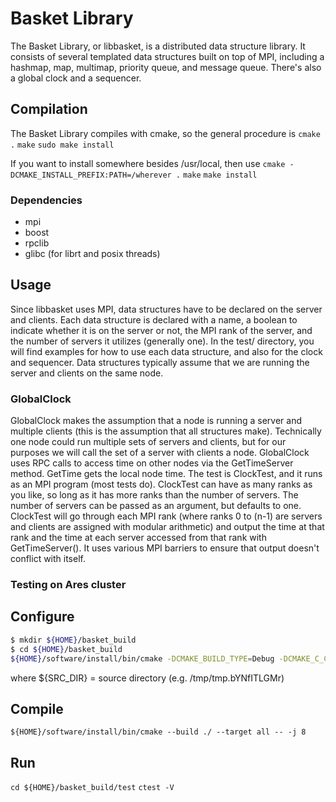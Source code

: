 # Basket Library

The Basket Library, or libbasket, is a distributed data structure
library. It consists of several templated data structures built on top
of MPI, including a hashmap, map, multimap, priority queue, and
message queue. There's also a global clock and a sequencer.

## Compilation

The Basket Library compiles with cmake, so the general procedure is
`cmake .`
`make`
`sudo make install`

If you want to install somewhere besides /usr/local, then use
`cmake -DCMAKE_INSTALL_PREFIX:PATH=/wherever .`
`make`
`make install`

### Dependencies
- mpi
- boost
- rpclib
- glibc (for librt and posix threads)

## Usage

Since libbasket uses MPI, data structures have to be declared on the
server and clients. Each data structure is declared with a name, a
boolean to indicate whether it is on the server or not, the MPI rank
of the server, and the number of servers it utilizes (generally
one). In the test/ directory, you will find examples for how to use
each data structure, and also for the clock and sequencer. Data
structures typically assume that we are running the server and clients
on the same node.

### GlobalClock

GlobalClock makes the assumption that a node is running a server and
multiple clients (this is the assumption that all structures
make). Technically one node could run multiple sets of servers and
clients, but for our purposes we will call the set of a server with
clients a node. GlobalClock uses RPC calls to access time on other
nodes via the GetTimeServer method. GetTime gets the local node
time. The test is ClockTest, and it runs as an MPI program (most tests
do). ClockTest can have as many ranks as you like, so long as it has
more ranks than the number of servers. The number of servers can be
passed as an argument, but defaults to one. ClockTest will go through
each MPI rank (where ranks 0 to (n-1) are servers and clients are
assigned with modular arithmetic) and output the time at that rank and
the time at each server accessed from that rank with
GetTimeServer(). It uses various MPI barriers to ensure that output
doesn't conflict with itself.

### Testing on Ares cluster

## Configure
```bash
$ mkdir ${HOME}/basket_build
$ cd ${HOME}/basket_build
${HOME}/software/install/bin/cmake -DCMAKE_BUILD_TYPE=Debug -DCMAKE_C_COMPILER=/opt/ohpc/pub/compiler/gcc/7.3.0/bin/gcc -DCMAKE_CXX_COMPILER=/opt/ohpc/pub/compiler/gcc/7.3.0/bin/g++ "-DCMAKE_CXX_FLAGS=-I${HOME}/software/install/include -L${HOME}/software/install/lib" -G "CodeBlocks - Unix Makefiles" ${SRC_DIR}
```

where ${SRC_DIR} = source directory (e.g. /tmp/tmp.bYNfITLGMr)

## Compile
`${HOME}/software/install/bin/cmake --build ./ --target all -- -j 8`

## Run
`cd ${HOME}/basket_build/test`
`ctest -V`
